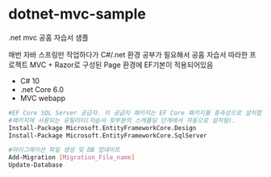 # dotnet-mvc-sample
.net mvc 공홈 자습서 샘플

매번 자바 스프링만 작업하다가 C#/.net 환경 공부가 필요해서 
공홈 자습서 따라한 프로젝트
MVC + Razor로 구성된 Page 환경에 EF기본이 적용되어있음

- C# 10
- .net Core 6.0
- MVC webapp

```bash
#EF Core SQL Server 공급자. 이 공급자 패키지는 EF Core 패키지를 종속성으로 설치합니다.
#패키지에 사용되는 유틸리티(자습서 뒷부분의 스캐폴딩 단계에서 자동으로 설치됨).
Install-Package Microsoft.EntityFrameworkCore.Design
Install-Package Microsoft.EntityFrameworkCore.SqlServer

#마이그레이션 파일 생성 및 DB 업데이트
Add-Migration [Migration_File_name]
Update-Database

```
